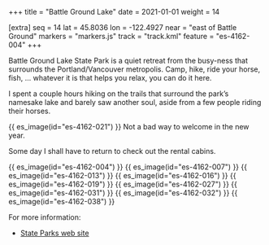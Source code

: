 +++
title = "Battle Ground Lake"
date = 2021-01-01
weight = 14

[extra]
seq = 14
lat = 45.8036
lon = -122.4927
near = "east of Battle Ground"
markers = "markers.js"
track = "track.kml"
feature = "es-4162-004"
+++

Battle Ground Lake State Park is a quiet retreat from the busy-ness that surrounds the Portland/Vancouver metropolis. Camp, hike, ride your horse, fish, … whatever it is that helps you relax, you can do it here.

<!-- more -->

I spent a couple hours hiking on the trails that surround the park’s namesake lake and barely saw another soul, aside from a few people riding their horses.

{{ es_image(id="es-4162-021") }}
Not a bad way to welcome in the new year.

Some day I shall have to return to check out the rental cabins.

{{ es_image(id="es-4162-004") }}
{{ es_image(id="es-4162-007") }}
{{ es_image(id="es-4162-013") }}
{{ es_image(id="es-4162-016") }}
{{ es_image(id="es-4162-019") }}
{{ es_image(id="es-4162-027") }}
{{ es_image(id="es-4162-031") }}
{{ es_image(id="es-4162-032") }}
{{ es_image(id="es-4162-038") }}

For more information:

* [State Parks web site](https://parks.state.wa.us/472/Battle-Ground-Lake)
